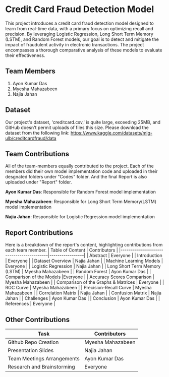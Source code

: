 # Credit Card Fraud Detection Model

This project introduces a credit card fraud detection model designed to learn from real-time data, with a primary focus on optimizing recall and precision. By leveraging Logistic Regression, Long Short Term Memory (LSTM), and Random Forest models, our goal is to detect and mitigate the impact of fraudulent activity in electronic transactions. The project encompasses a thorough comparative analysis of these models to evaluate their effectiveness.

## Team Members
1. Ayon Kumar Das
2. Myesha Mahazabeen
3. Najia Jahan

## Dataset
Our project's dataset, 'creditcard.csv,' is quite large, exceeding 25MB, and GitHub doesn't permit uploads of files this size. Please download the dataset from the following link:
https://www.kaggle.com/datasets/mlg-ulb/creditcardfraud/data

## Team Contributions
All of the team-members equally contributed to the project. 
Each of the members did their own model implementation code and uploaded in their desgnated folders under "Codes" folder. And the final Report is also uploaded under "Report" folder.

**Ayon Kumar Das**: Responsible for Random Forest model implementation 



**Myesha Mahazabeen**: Responsible for Long Short Term Memory(LSTM) model implementation 



**Najia Jahan**: Responsible for Logistic Regression model implementation

## Report Contributions
Here is a breakdown of the report's content, highlighting contributions from each team member.
| Table of Content                         | Contributors      |
|------------------------------------------|-----------------|
| Abstract                                 | Everyone       |
| Introduction                             | Everyone      |
| Dataset Overview                         | Najia Jahan    |
| Machine Learning Models                   |   Everyone              |
| Logistic Regression                  |  Najia Jahan               |
| Long Short Term Memory (LSTM)        | Myesha Mahazabeen             |
| Random Forest                         | Ayon Kumar Das               |
| Comparison of the Models                  |Everyone             |
| Accuracy Scores Comparison            | Myesha Mahazabeen             |
| Comparison of the Graphs & Matrices   |   Everyone              |
| ROC Curve                          |   Myesha Mahazabeen               |
| Precision-Recall Curve             |   Myesha Mahazabeen               |
| Correlation Matrix                 |   Najia Jahan               |
| Confusion Matrix                   |   Najia Jahan               |
| Challenges                               | Ayon Kumar Das         |
| Conclusion                               | Ayon Kumar Das        |
| References                               |      Everyone           |


## Other Contributions
| Task                         | Contributors      |
|------------------------------------------|-----------------|
| Github Repo Creation                               | Myesha Mahazabeen        |
| Presentation Slides                                 | Najia Jahan       |
| Team Meetings Arrangements                                 | Ayon Kumar Das       |
| Research and Brainstorming                                 | Everyone       |
